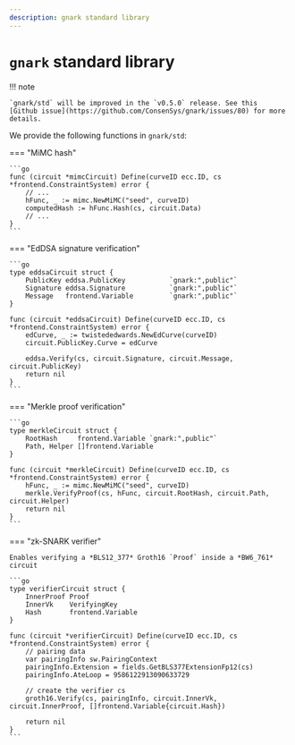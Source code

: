 ```yaml
---
description: gnark standard library
---
```


# `gnark` standard library

!!! note

    `gnark/std` will be improved in the `v0.5.0` release. See this
    [Github issue](https://github.com/ConsenSys/gnark/issues/80) for more details.

We provide the following functions in `gnark/std`:

=== "MiMC hash"

    ```go
    func (circuit *mimcCircuit) Define(curveID ecc.ID, cs *frontend.ConstraintSystem) error {
        // ...
        hFunc, _ := mimc.NewMiMC("seed", curveID)
        computedHash := hFunc.Hash(cs, circuit.Data)
        // ...
    }
    ```

=== "EdDSA signature verification"

    ```go
    type eddsaCircuit struct {
        PublicKey eddsa.PublicKey           `gnark:",public"`
        Signature eddsa.Signature           `gnark:",public"`
        Message   frontend.Variable         `gnark:",public"`
    }

    func (circuit *eddsaCircuit) Define(curveID ecc.ID, cs *frontend.ConstraintSystem) error {
        edCurve, _ := twistededwards.NewEdCurve(curveID)
        circuit.PublicKey.Curve = edCurve

        eddsa.Verify(cs, circuit.Signature, circuit.Message, circuit.PublicKey)
        return nil
    }
    ```

=== "Merkle proof verification"

    ```go
    type merkleCircuit struct {
        RootHash     frontend.Variable `gnark:",public"`
        Path, Helper []frontend.Variable
    }

    func (circuit *merkleCircuit) Define(curveID ecc.ID, cs *frontend.ConstraintSystem) error {
        hFunc, _ := mimc.NewMiMC("seed", curveID)
        merkle.VerifyProof(cs, hFunc, circuit.RootHash, circuit.Path, circuit.Helper)
        return nil
    }
    ```

=== "zk-SNARK verifier"

    Enables verifying a *BLS12_377* Groth16 `Proof` inside a *BW6_761* circuit

    ```go
    type verifierCircuit struct {
        InnerProof Proof
        InnerVk    VerifyingKey
        Hash       frontend.Variable
    }

    func (circuit *verifierCircuit) Define(curveID ecc.ID, cs *frontend.ConstraintSystem) error {
        // pairing data
        var pairingInfo sw.PairingContext
        pairingInfo.Extension = fields.GetBLS377ExtensionFp12(cs)
        pairingInfo.AteLoop = 9586122913090633729

        // create the verifier cs
        groth16.Verify(cs, pairingInfo, circuit.InnerVk, circuit.InnerProof, []frontend.Variable{circuit.Hash})

        return nil
    }
    ```
